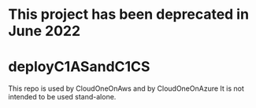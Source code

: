 
# This project has been deprecated in June 2022
# deployC1ASandC1CS  
This repo is used by CloudOneOnAws and by CloudOneOnAzure It is not intended to be used stand-alone.  
